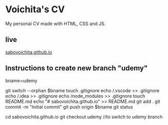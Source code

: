 # Voichita's CV

My personal CV made with HTML, CSS and JS.

## live

[sabovoichita.github.io](https://sabovoichita.github.io/)

## Instructions to create new branch "udemy"

bname=udemy

git switch --orphan $bname
touch .gitignore
echo /.vscode >> .gitignore
echo /.idea >> .gitignore
echo /node_modules >> .gitignore
touch README.md
echo "# sabovoichita.github.io" >> README.md
git add .
git commit -m "Initial commit"
git push origin $bname
git status

cd sabovoichita.github.io
git checkout udemy //to switch to udemy branch
